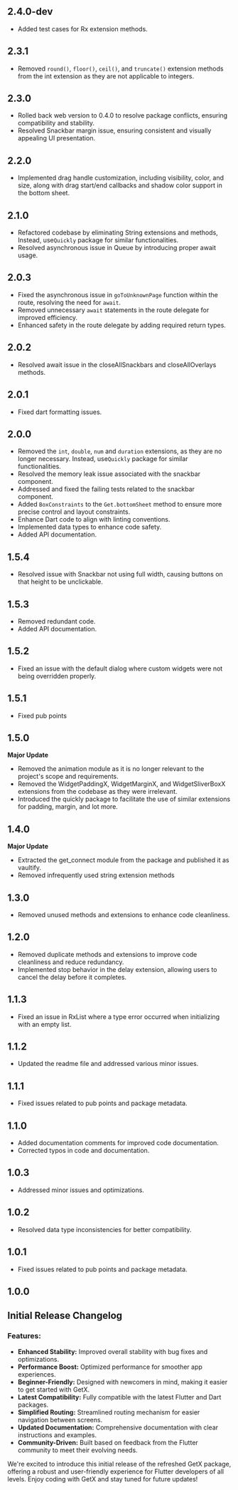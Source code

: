 ## 2.4.0-dev

- Added test cases for Rx extension methods.

## 2.3.1

- Removed `round()`, `floor()`, `ceil()`, and `truncate()` extension methods from the int extension as they are not applicable to integers.

## 2.3.0

- Rolled back web version to 0.4.0 to resolve package conflicts, ensuring compatibility and stability.
- Resolved Snackbar margin issue, ensuring consistent and visually appealing UI presentation.

## 2.2.0

- Implemented drag handle customization, including visibility, color, and size, along with drag start/end callbacks and shadow color support in the bottom sheet.

## 2.1.0

- Refactored codebase by eliminating String extensions and methods, Instead, use`Quickly` package for similar functionalities.
- Resolved asynchronous issue in Queue by introducing proper await usage.

## 2.0.3

- Fixed the asynchronous issue in `goToUnknownPage` function within the route, resolving the need for `await`.
- Removed unnecessary `await` statements in the route delegate for improved efficiency.
- Enhanced safety in the route delegate by adding required return types.

## 2.0.2

- Resolved await issue in the closeAllSnackbars and closeAllOverlays methods.

## 2.0.1

- Fixed dart formatting issues.

## 2.0.0

- Removed the `int`, `double`, `num` and `duration` extensions, as they are no longer necessary. Instead, use`Quickly` package for similar functionalities.
- Resolved the memory leak issue associated with the snackbar component.
- Addressed and fixed the failing tests related to the snackbar component.
- Added `BoxConstraints` to the `Get.bottomSheet` method to ensure more precise control and layout constraints.
- Enhance Dart code to align with linting conventions.
- Implemented data types to enhance code safety.
- Added API documentation.

## 1.5.4

- Resolved issue with Snackbar not using full width, causing buttons on that height to be unclickable.

## 1.5.3

- Removed redundant code.
- Added API documentation.

## 1.5.2

- Fixed an issue with the default dialog where custom widgets were not being overridden properly.

## 1.5.1

- Fixed pub points

## 1.5.0

**Major Update**

- Removed the animation module as it is no longer relevant to the project's scope and requirements.
- Removed the WidgetPaddingX, WidgetMarginX, and WidgetSliverBoxX extensions from the codebase as they were irrelevant.
- Introduced the quickly package to facilitate the use of similar extensions for padding, margin, and lot more.

## 1.4.0

**Major Update**

- Extracted the get_connect module from the package and published it as vaultify.
- Removed infrequently used string extension methods

## 1.3.0

- Removed unused methods and extensions to enhance code cleanliness.

## 1.2.0

- Removed duplicate methods and extensions to improve code cleanliness and reduce redundancy.
- Implemented stop behavior in the delay extension, allowing users to cancel the delay before it completes.

## 1.1.3

- Fixed an issue in RxList where a type error occurred when initializing with an empty list.

## 1.1.2

- Updated the readme file and addressed various minor issues.

## 1.1.1

- Fixed issues related to pub points and package metadata.

## 1.1.0

- Added documentation comments for improved code documentation.
- Corrected typos in code and documentation.

## 1.0.3

- Addressed minor issues and optimizations.

## 1.0.2

- Resolved data type inconsistencies for better compatibility.

## 1.0.1

- Fixed issues related to pub points and package metadata.

## 1.0.0

## Initial Release Changelog

### Features:

- **Enhanced Stability:** Improved overall stability with bug fixes and optimizations.
- **Performance Boost:** Optimized performance for smoother app experiences.
- **Beginner-Friendly:** Designed with newcomers in mind, making it easier to get started with GetX.
- **Latest Compatibility:** Fully compatible with the latest Flutter and Dart packages.
- **Simplified Routing:** Streamlined routing mechanism for easier navigation between screens.
- **Updated Documentation:** Comprehensive documentation with clear instructions and examples.
- **Community-Driven:** Built based on feedback from the Flutter community to meet their evolving needs.

We're excited to introduce this initial release of the refreshed GetX package, offering a robust and user-friendly experience for Flutter developers of all levels. Enjoy coding with GetX and stay tuned for future updates!
